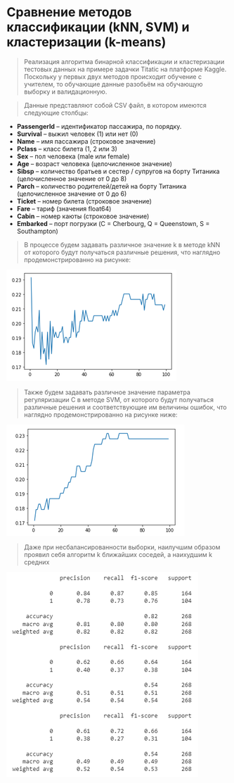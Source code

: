 # Сравнение методов классификации (kNN, SVM) и кластеризации (k-means)
> Реализация алгоритма бинарной классификации и кластеризации тестовых данных на примере задачки Titatic на платформе Kaggle. Поскольку у первых двух методов происходит обучение с учителем, то обучающие данные разобьём на обучающую выборку и валидационную.

> Данные представляют собой CSV файл, в котором имеются следующие столбцы:

- **PassengerId** – идентификатор пассажира, по порядку.
- **Survival** – выжил человек (1) или нет (0)
- **Name** – имя пассажира (строковое значение)
- **Pclass** – класс билета (1, 2 или 3)
- **Sex** – пол человека (male или female)
- **Age** – возраст человека (целочисленное значение)
- **Sibsp** – количество братьев и сестер / супругов на борту Титаника (целочисленное значение от 0 до 8)
- **Parch** – количество родителей/детей на борту Титаника (целочисленное значение от 0 до 6)
- **Ticket** – номер билета (строковое значение)
- **Fare** – тариф (значения float64)
- **Cabin** – номер каюты (строковое значение)
- **Embarked** – порт погрузки (C = Cherbourg, Q = Queenstown, S = Southampton)


> В процессе будем задавать различное значение k в методе kNN от которого будут получаться различные решения, что наглядно продемонстрированно на рисунке:

![ScreenOutput!](Screenshots/Screen1.png "Screen1")

> Также будем задавать различное значение параметра регуляризации C в методе SVM, от которого будут получаться различные решения и соответствующие им величины ошибок, что наглядно продемонстрированно на рисунке ниже:

![ScreenOutput!](Screenshots/Screen2.png "Screen2")

> Даже при несбалансированности выборки, наилучшим образом проявил себя алгоритм k ближайших соседей, а наихудшим k средних

![ScreenOutput!](Screenshots/Screen3.PNG "Screen3")